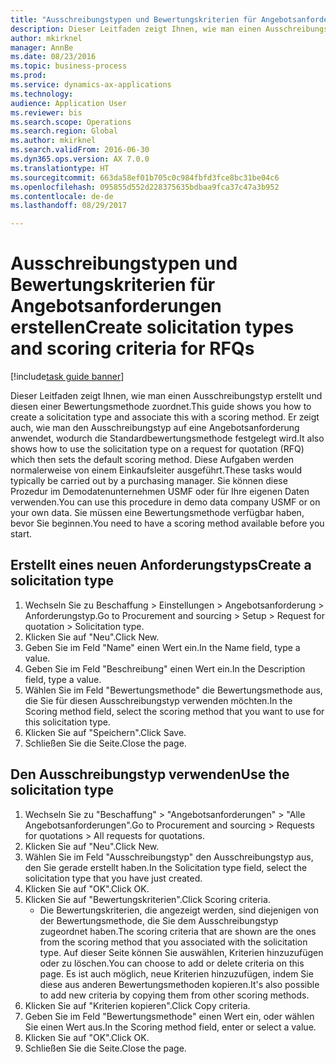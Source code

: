 ```yaml
--- 
title: "Ausschreibungstypen und Bewertungskriterien für Angebotsanforderungen erstellen"
description: Dieser Leitfaden zeigt Ihnen, wie man einen Ausschreibungstyp erstellt und diesen einer Bewertungsmethode zuordnet.
author: mkirknel
manager: AnnBe
ms.date: 08/23/2016
ms.topic: business-process
ms.prod: 
ms.service: dynamics-ax-applications
ms.technology: 
audience: Application User
ms.reviewer: bis
ms.search.scope: Operations
ms.search.region: Global
ms.author: mkirknel
ms.search.validFrom: 2016-06-30
ms.dyn365.ops.version: AX 7.0.0
ms.translationtype: HT
ms.sourcegitcommit: 663da58ef01b705c0c984fbfd3fce8bc31be04c6
ms.openlocfilehash: 095855d552d228375635bdbaa9fca37c47a3b952
ms.contentlocale: de-de
ms.lasthandoff: 08/29/2017

---
```

# <a name="create-solicitation-types-and-scoring-criteria-for-rfqs"></a><span data-ttu-id="fc924-103">Ausschreibungstypen und Bewertungskriterien für Angebotsanforderungen erstellen</span><span class="sxs-lookup"><span data-stu-id="fc924-103">Create solicitation types and scoring criteria for RFQs</span></span>

[!include[task guide banner](../../includes/task-guide-banner.md)]

<span data-ttu-id="fc924-104">Dieser Leitfaden zeigt Ihnen, wie man einen Ausschreibungstyp erstellt und diesen einer Bewertungsmethode zuordnet.</span><span class="sxs-lookup"><span data-stu-id="fc924-104">This guide shows you how to create a solicitation type and associate this with a scoring method.</span></span> <span data-ttu-id="fc924-105">Er zeigt auch, wie man den Ausschreibungstyp auf eine Angebotsanforderung anwendet, wodurch die Standardbewertungsmethode festgelegt wird.</span><span class="sxs-lookup"><span data-stu-id="fc924-105">It also shows how to use the solicitation type on a request for quotation (RFQ) which then sets the default scoring method.</span></span> <span data-ttu-id="fc924-106">Diese Aufgaben werden normalerweise von einem Einkaufsleiter ausgeführt.</span><span class="sxs-lookup"><span data-stu-id="fc924-106">These tasks would typically be carried out by a purchasing manager.</span></span> <span data-ttu-id="fc924-107">Sie können diese Prozedur im Demodatenunternehmen USMF oder für Ihre eigenen Daten verwenden.</span><span class="sxs-lookup"><span data-stu-id="fc924-107">You can use this procedure in demo data company USMF or on your own data.</span></span> <span data-ttu-id="fc924-108">Sie müssen eine Bewertungsmethode verfügbar haben, bevor Sie beginnen.</span><span class="sxs-lookup"><span data-stu-id="fc924-108">You need to have a scoring method available before you start.</span></span>


## <a name="create-a-solicitation-type"></a><span data-ttu-id="fc924-109">Erstellt eines neuen Anforderungstyps</span><span class="sxs-lookup"><span data-stu-id="fc924-109">Create a solicitation type</span></span>
1. <span data-ttu-id="fc924-110">Wechseln Sie zu Beschaffung > Einstellungen > Angebotsanforderung > Anforderungstyp.</span><span class="sxs-lookup"><span data-stu-id="fc924-110">Go to Procurement and sourcing > Setup > Request for quotation > Solicitation type.</span></span>
2. <span data-ttu-id="fc924-111">Klicken Sie auf "Neu".</span><span class="sxs-lookup"><span data-stu-id="fc924-111">Click New.</span></span>
3. <span data-ttu-id="fc924-112">Geben Sie im Feld "Name" einen Wert ein.</span><span class="sxs-lookup"><span data-stu-id="fc924-112">In the Name field, type a value.</span></span>
4. <span data-ttu-id="fc924-113">Geben Sie im Feld "Beschreibung" einen Wert ein.</span><span class="sxs-lookup"><span data-stu-id="fc924-113">In the Description field, type a value.</span></span>
5. <span data-ttu-id="fc924-114">Wählen Sie im Feld "Bewertungsmethode" die Bewertungsmethode aus, die Sie für diesen Ausschreibungstyp verwenden möchten.</span><span class="sxs-lookup"><span data-stu-id="fc924-114">In the Scoring method field, select the scoring method that you want to use for this solicitation type.</span></span>
6. <span data-ttu-id="fc924-115">Klicken Sie auf "Speichern".</span><span class="sxs-lookup"><span data-stu-id="fc924-115">Click Save.</span></span>
7. <span data-ttu-id="fc924-116">Schließen Sie die Seite.</span><span class="sxs-lookup"><span data-stu-id="fc924-116">Close the page.</span></span>

## <a name="use-the-solicitation-type"></a><span data-ttu-id="fc924-117">Den Ausschreibungstyp verwenden</span><span class="sxs-lookup"><span data-stu-id="fc924-117">Use the solicitation type</span></span>
1. <span data-ttu-id="fc924-118">Wechseln Sie zu "Beschaffung" > "Angebotsanforderungen" > "Alle Angebotsanforderungen".</span><span class="sxs-lookup"><span data-stu-id="fc924-118">Go to Procurement and sourcing > Requests for quotations > All requests for quotations.</span></span>
2. <span data-ttu-id="fc924-119">Klicken Sie auf "Neu".</span><span class="sxs-lookup"><span data-stu-id="fc924-119">Click New.</span></span>
3. <span data-ttu-id="fc924-120">Wählen Sie im Feld "Ausschreibungstyp" den Ausschreibungstyp aus, den Sie gerade erstellt haben.</span><span class="sxs-lookup"><span data-stu-id="fc924-120">In the Solicitation type field, select the solicitation type that you have just created.</span></span> 
4. <span data-ttu-id="fc924-121">Klicken Sie auf "OK".</span><span class="sxs-lookup"><span data-stu-id="fc924-121">Click OK.</span></span>
5. <span data-ttu-id="fc924-122">Klicken Sie auf "Bewertungskriterien".</span><span class="sxs-lookup"><span data-stu-id="fc924-122">Click Scoring criteria.</span></span>
    * <span data-ttu-id="fc924-123">Die Bewertungskriterien, die angezeigt werden, sind diejenigen von der Bewertungsmethode, die Sie dem Ausschreibungstyp zugeordnet haben.</span><span class="sxs-lookup"><span data-stu-id="fc924-123">The scoring criteria that are shown are the ones from the scoring method that you associated with the solicitation type.</span></span> <span data-ttu-id="fc924-124">Auf dieser Seite können Sie auswählen, Kriterien hinzuzufügen oder zu löschen.</span><span class="sxs-lookup"><span data-stu-id="fc924-124">You can choose to add or delete criteria on this page.</span></span> <span data-ttu-id="fc924-125">Es ist auch möglich, neue Kriterien hinzuzufügen, indem Sie diese aus anderen Bewertungsmethoden kopieren.</span><span class="sxs-lookup"><span data-stu-id="fc924-125">It's also possible to add new criteria by copying them from other scoring methods.</span></span>  
6. <span data-ttu-id="fc924-126">Klicken Sie auf "Kriterien kopieren".</span><span class="sxs-lookup"><span data-stu-id="fc924-126">Click Copy criteria.</span></span>
7. <span data-ttu-id="fc924-127">Geben Sie im Feld "Bewertungsmethode" einen Wert ein, oder wählen Sie einen Wert aus.</span><span class="sxs-lookup"><span data-stu-id="fc924-127">In the Scoring method field, enter or select a value.</span></span>
8. <span data-ttu-id="fc924-128">Klicken Sie auf "OK".</span><span class="sxs-lookup"><span data-stu-id="fc924-128">Click OK.</span></span>
9. <span data-ttu-id="fc924-129">Schließen Sie die Seite.</span><span class="sxs-lookup"><span data-stu-id="fc924-129">Close the page.</span></span>


